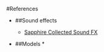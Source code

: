 

#References
 * ##Sound effects
    * [Sapphire Collected Sound FX](http://freesoundeffect.net/sound/coin-bonus-collect-02-sound-effect)

* ##Models
    * 